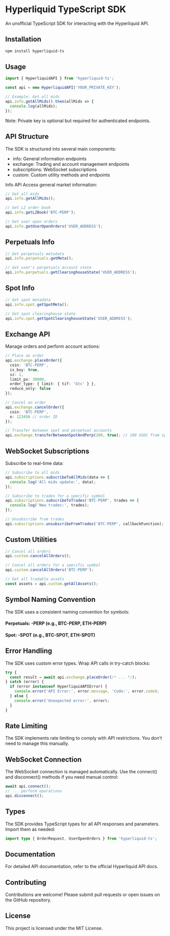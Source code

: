 # Hyperliquid TypeScript SDK

An unofficial TypeScript SDK for interacting with the Hyperliquid API.

## Installation

```bash
npm install hyperliquid-ts
```

## Usage
```typescript
import { HyperliquidAPI } from 'hyperliquid-ts';

const api = new HyperliquidAPI('YOUR_PRIVATE_KEY');

// Example: Get all mids
api.info.getAllMids().then(allMids => {
  console.log(allMids);
});
```
Note: Private key is optional but required for authenticated endpoints.

## API Structure
The SDK is structured into several main components:

- info: General information endpoints
- exchange: Trading and account management endpoints
- subscriptions: WebSocket subscriptions
- custom: Custom utility methods and endpoints

Info API
Access general market information:
```typescript
// Get all mids
api.info.getAllMids();

// Get L2 order book
api.info.getL2Book('BTC-PERP');

// Get user open orders
api.info.getUserOpenOrders('USER_ADDRESS');
```

## Perpetuals Info
```typescript
// Get perpetuals metadata
api.info.perpetuals.getMeta();

// Get user's perpetuals account state
api.info.perpetuals.getClearinghouseState('USER_ADDRESS');
```

## Spot Info
```typescript
// Get spot metadata
api.info.spot.getSpotMeta();

// Get spot clearinghouse state
api.info.spot.getSpotClearinghouseState('USER_ADDRESS');
```

## Exchange API
Manage orders and perform account actions:
```typescript
// Place an order
api.exchange.placeOrder({
  coin: 'BTC-PERP',
  is_buy: true,
  sz: 1,
  limit_px: 30000,
  order_type: { limit: { tif: 'Gtc' } },
  reduce_only: false
});

// Cancel an order
api.exchange.cancelOrder({
  coin: 'BTC-PERP',
  o: 123456 // order ID
});

// Transfer between spot and perpetual accounts
api.exchange.transferBetweenSpotAndPerp(100, true); // 100 USDC from spot to perp
```

## WebSocket Subscriptions
Subscribe to real-time data:
```typescript
// Subscribe to all mids
api.subscriptions.subscribeToAllMids(data => {
  console.log('All mids update:', data);
});

// Subscribe to trades for a specific symbol
api.subscriptions.subscribeToTrades('BTC-PERP', trades => {
  console.log('New trades:', trades);
});

// Unsubscribe from trades
api.subscriptions.unsubscribeFromTrades('BTC-PERP', callbackFunction);
```

## Custom Utilities
```typescript
// Cancel all orders
api.custom.cancelAllOrders();

// Cancel all orders for a specific symbol
api.custom.cancelAllOrders('BTC-PERP');

// Get all tradable assets
const assets = api.custom.getAllAssets();
```

## Symbol Naming Convention
The SDK uses a consistent naming convention for symbols:

#### Perpetuals: <coin>-PERP (e.g., BTC-PERP, ETH-PERP)
#### Spot: <coin>-SPOT (e.g., BTC-SPOT, ETH-SPOT)

## Error Handling
The SDK uses custom error types. Wrap API calls in try-catch blocks:
```typescript
try {
  const result = await api.exchange.placeOrder(/* ... */);
} catch (error) {
  if (error instanceof HyperliquidAPIError) {
    console.error('API Error:', error.message, 'Code:', error.code);
  } else {
    console.error('Unexpected error:', error);
  }
}
```

## Rate Limiting
The SDK implements rate limiting to comply with API restrictions. You don't need to manage this manually.

## WebSocket Connection
The WebSocket connection is managed automatically. Use the connect() and disconnect() methods if you need manual control:
```typescript
await api.connect();
// ... perform operations
api.disconnect();
```

## Types
The SDK provides TypeScript types for all API responses and parameters. Import them as needed:
```typescript
import type { OrderRequest, UserOpenOrders } from 'hyperliquid-ts';
```

## Documentation
For detailed API documentation, refer to the official Hyperliquid API docs.

## Contributing
Contributions are welcome! Please submit pull requests or open issues on the GitHub repository.

## License
This project is licensed under the MIT License.

